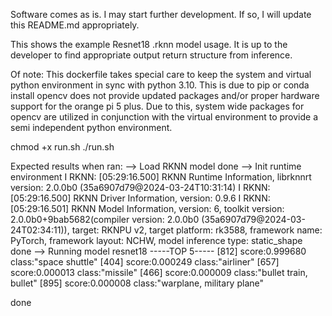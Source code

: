 Software comes as is.  I may start further development.  If so, I will update this README.md appropriately.

This shows the example Resnet18 .rknn model usage.  It is up to the developer to find appropriate output return structure from inference.

Of note:  This dockerfile takes special care to keep the system and virtual python environment in sync with python 3.10.  This is due to pip or conda install opencv does not provide updated packages and/or proper hardware support for the orange pi 5 plus.  Due to this, system wide packages for opencv are utilized in conjunction with the virtual environment to provide a semi independent python environment.


chmod +x run.sh
./run.sh


Expected results when ran:
--> Load RKNN model
done
--> Init runtime environment
I RKNN: [05:29:16.500] RKNN Runtime Information, librknnrt version: 2.0.0b0 (35a6907d79@2024-03-24T10:31:14)
I RKNN: [05:29:16.500] RKNN Driver Information, version: 0.9.6
I RKNN: [05:29:16.501] RKNN Model Information, version: 6, toolkit version: 2.0.0b0+9bab5682(compiler version: 2.0.0b0 (35a6907d79@2024-03-24T02:34:11)), target: RKNPU v2, target platform: rk3588, framework name: PyTorch, framework layout: NCHW, model inference type: static_shape
done
--> Running model
resnet18
-----TOP 5-----
[812] score:0.999680 class:"space shuttle"
[404] score:0.000249 class:"airliner"
[657] score:0.000013 class:"missile"
[466] score:0.000009 class:"bullet train, bullet"
[895] score:0.000008 class:"warplane, military plane"

done